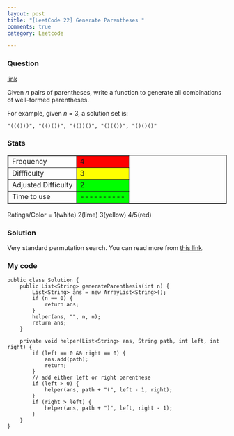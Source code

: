 ```yaml
---
layout: post
title: "[LeetCode 22] Generate Parentheses "
comments: true
category: Leetcode

---
```


### Question 

[link](https://oj.leetcode.com/problems/generate-parentheses/)

<div class="question-content">
            <p></p><p>
Given <i>n</i> pairs of parentheses, write a function to generate all combinations of well-formed parentheses.
</p>

<p>
For example, given <i>n</i> = 3, a solution set is:
</p>
<p>
<code>"((()))", "(()())", "(())()", "()(())", "()()()"</code>
</p><p></p>
</div>

### Stats

<table border="2">
	<tr>
		<td>Frequency</td>
		<td bgcolor="red">4</td>
	</tr>
	<tr>
		<td>Diffficulty</td>
		<td bgcolor="yellow">3</td>
	</tr>
	<tr>
		<td>Adjusted Difficulty</td>
		<td bgcolor="lime">2</td>
	</tr>
	<tr>
		<td>Time to use</td>
		<td bgcolor="lime">----------</td>
	</tr>
</table>

Ratings/Color = 1(white) 2(lime) 3(yellow) 4/5(red)

### Solution

Very standard permutation search. You can read more from [this link](http://www.geeksforgeeks.org/print-all-combinations-of-balanced-parentheses/).

### My code 

    public class Solution {
        public List<String> generateParenthesis(int n) {
            List<String> ans = new ArrayList<String>();
            if (n == 0) {
                return ans;
            }
            helper(ans, "", n, n);
            return ans;
        }

        private void helper(List<String> ans, String path, int left, int right) {
            if (left == 0 && right == 0) {
                ans.add(path);
                return;
            }
            // add either left or right parenthese
            if (left > 0) {
                helper(ans, path + "(", left - 1, right);
            }
            if (right > left) {
                helper(ans, path + ")", left, right - 1);
            }
        }
    }
